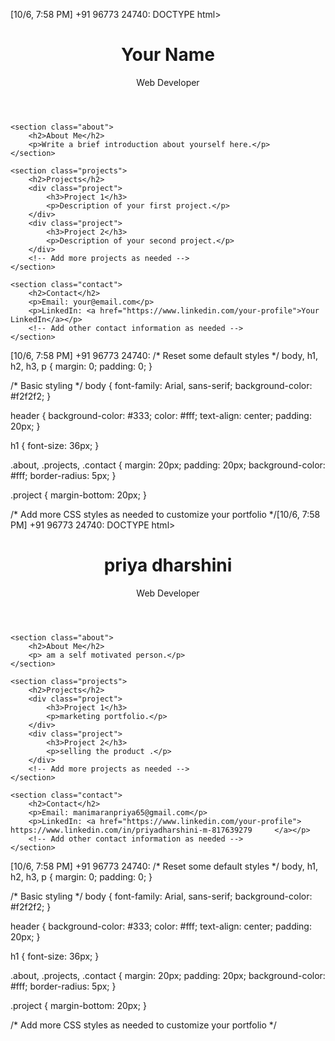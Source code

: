 [10/6, 7:58 PM] +91 96773 24740: DOCTYPE html>
<html lang="en">
<head>
    <meta charset="UTF-8">
    <meta name="viewport" content="width=device-width, initial-scale=1.0">
    <link rel="stylesheet" href="styles.css">
    <title>Your Name - Portfolio</title>
</head>
<body>
    <header>
        <h1>Your Name</h1>
        <p>Web Developer</p>
    </header>
    
    <section class="about">
        <h2>About Me</h2>
        <p>Write a brief introduction about yourself here.</p>
    </section>

    <section class="projects">
        <h2>Projects</h2>
        <div class="project">
            <h3>Project 1</h3>
            <p>Description of your first project.</p>
        </div>
        <div class="project">
            <h3>Project 2</h3>
            <p>Description of your second project.</p>
        </div>
        <!-- Add more projects as needed -->
    </section>

    <section class="contact">
        <h2>Contact</h2>
        <p>Email: your@email.com</p>
        <p>LinkedIn: <a href="https://www.linkedin.com/your-profile">Your LinkedIn</a></p>
        <!-- Add other contact information as needed -->
    </section>
</body>
</html>
[10/6, 7:58 PM] +91 96773 24740: /* Reset some default styles */
body, h1, h2, h3, p {
    margin: 0;
    padding: 0;
}

/* Basic styling */
body {
    font-family: Arial, sans-serif;
    background-color: #f2f2f2;
}

header {
    background-color: #333;
    color: #fff;
    text-align: center;
    padding: 20px;
}

h1 {
    font-size: 36px;
}

.about, .projects, .contact {
    margin: 20px;
    padding: 20px;
    background-color: #fff;
    border-radius: 5px;
}

.project {
    margin-bottom: 20px;
}

/* Add more CSS styles as needed to customize your portfolio */[10/6, 7:58 PM] +91 96773 24740: DOCTYPE html>
<html lang="en">
<head>
    <meta charset="UTF-8">
    <meta name="viewport" content="width=device-width, initial-scale=1.0">
    <link rel="stylesheet" href="styles.css">
    <title>Your Name - Portfolio</title>
</head>
<body>
    <header>
        <h1>priya dharshini</h1>
        <p>Web Developer</p>
    </header>
    
    <section class="about">
        <h2>About Me</h2>
        <p> am a self motivated person.</p>
    </section>

    <section class="projects">
        <h2>Projects</h2>
        <div class="project">
            <h3>Project 1</h3>
            <p>marketing portfolio.</p>
        </div>
        <div class="project">
            <h3>Project 2</h3>
            <p>selling the product .</p>
        </div>
        <!-- Add more projects as needed -->
    </section>

    <section class="contact">
        <h2>Contact</h2>
        <p>Email: manimaranpriya65@gmail.com</p>
        <p>LinkedIn: <a href="https://www.linkedin.com/your-profile">       https://www.linkedin.com/in/priyadharshini-m-817639279     </a></p>
        <!-- Add other contact information as needed -->
    </section>
</body>
</html>
[10/6, 7:58 PM] +91 96773 24740: /* Reset some default styles */
body, h1, h2, h3, p {
    margin: 0;
    padding: 0;
}

/* Basic styling */
body {
    font-family: Arial, sans-serif;
    background-color: #f2f2f2;
}

header {
    background-color: #333;
    color: #fff;
    text-align: center;
    padding: 20px;
}

h1 {
    font-size: 36px;
}

.about, .projects, .contact {
    margin: 20px;
    padding: 20px;
    background-color: #fff;
    border-radius: 5px;
}

.project {
    margin-bottom: 20px;
}

/* Add more CSS styles as needed to customize your portfolio */
